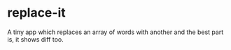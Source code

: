 # replace-it
A tiny app which replaces an array of words with another and the best part is, it shows diff too.
